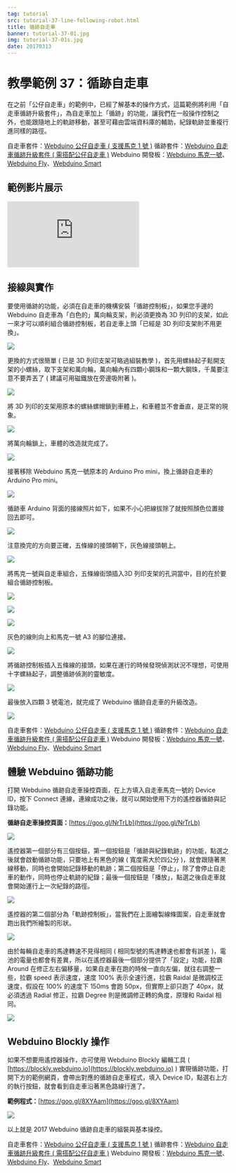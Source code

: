 ```yaml
---
tag: tutorial
src: tutorial-37-line-following-robot.html
title: 循跡自走車
banner: tutorial-37-01.jpg
img: tutorial-37-01s.jpg
date: 20170313
---
```


<!-- @@master  = ../../_layout.html-->

<!-- @@block  =  meta-->

<title>教學範例 37：循跡自走車 :::: Webduino = Web × Arduino</title>

<meta name="description" content="這篇範例將為自走車加上「循跡」的功能，使自走車在一般操作之外，也能透過「循跡控制板」，輕鬆跟隨地上的軌跡移動，最後甚至可藉由雲端資料庫的輔助，實現紀錄路徑軌跡並重複播放的功能。">

<meta itemprop="description" content="這篇範例將為自走車加上「循跡」的功能，使自走車在一般操作之外，也能透過「循跡控制板」，輕鬆跟隨地上的軌跡移動，最後甚至可藉由雲端資料庫的輔助，實現紀錄路徑軌跡並重複播放的功能。">

<meta property="og:description" content="這篇範例將為自走車加上「循跡」的功能，使自走車在一般操作之外，也能透過「循跡控制板」，輕鬆跟隨地上的軌跡移動，最後甚至可藉由雲端資料庫的輔助，實現紀錄路徑軌跡並重複播放的功能。">

<link rel="canonical" href="https://tutorials.webduino.io/zh-tw/docs/useful/example/toycar-line-following.html">

<meta property="og:title" content="教學範例 37：循跡自走車" >

<meta property="og:url" content="https://webduino.io/tutorials/tutorial-37-line-following-robot.html">

<meta property="og:image" content="https://webduino.io/img/tutorials/tutorial-37-01s.jpg">

<meta itemprop="image" content="https://webduino.io/img/tutorials/tutorial-37-01s.jpg">

<include src="../_include-tutorials.html"></include>

<!-- @@close-->

<!-- @@block  =  preAndNext-->

<include src="../_include-tutorials-content.html"></include>

<!-- @@close-->

<!-- @@block  =  tutorials-->

# 教學範例 37：循跡自走車

在之前「公仔自走車」的範例中，已經了解基本的操作方式，這篇範例將利用「自走車循跡升級套件」，為自走車加上「循跡」的功能，讓我們在一般操作控制之外，也能跟隨地上的軌跡移動，甚至可藉由雲端資料庫的輔助，紀錄軌跡並重複行進同樣的路徑。

<div class="buy-this">
	<span>自走車套件：<a href="../buy/webduino-package-toycar.html" target="_blank">Webduino 公仔自走車 ( 支援馬克 1 號 )</a></span>
	<span>循跡套件：<a href="../buy/webduino-package-line-following.html" target="_blank">Webduino 自走車循跡升級套件 ( 需搭配公仔自走車 )</a></span>
	<span>Webduino 開發板：<a href="../buy/component-webduino-v1.html" target="_blank">Webduino 馬克一號</a>、<a href=".//buy/component-webduino-fly.html" target="_blank">Webduino Fly</a>、<a href="../buy/component-webduino-smart.html" target="_blank">Webduino Smart</a></span>
</div>

## 範例影片展示

<iframe class="youtube" src="https://www.youtube.com/embed/vnazkVchsp4" frameborder="0" allowfullscreen></iframe>

## 接線與實作

要使用循跡的功能，必須在自走車的機構安裝「循跡控制板」，如果您手邊的 Webduino 自走車為「白色的」萬向輪支架，則必須更換為 3D 列印的支架，如此一來才可以順利組合循跡控制板，若自走車上頭「已經是 3D 列印支架則不用更換」。

![](../img/tutorials/tutorial-37-02.jpg)

更換的方式很簡單 ( 已是 3D 列印支架可略過組裝教學 )，首先用螺絲起子鬆開支架的小螺絲，取下支架和萬向輪，萬向輪內有四顆小鋼珠和一顆大鋼珠，千萬要注意不要弄丟了 ( 建議可用磁鐵放在旁邊吸附著 )。

![](../img/tutorials/tutorial-37-03.jpg)

將 3D 列印的支架用原本的螺絲螺帽鎖到車體上，和車體並不會垂直，是正常的現象。

![](../img/tutorials/tutorial-37-04.jpg)

將萬向輪鎖上，車體的改造就完成了。

![](../img/tutorials/tutorial-37-05.jpg)

接著移除 Webduino 馬克一號原本的 Arduino Pro mini，換上循跡自走車的 Arduino Pro mini。

![](../img/tutorials/tutorial-37-06.jpg)

循跡車 Arduino 背面的接線照片如下，如果不小心把線拔除了就按照顏色位置接回去即可。

![](../img/tutorials/tutorial-37-19.jpg)

注意換完的方向要正確，五條線的接頭朝下，灰色線接頭朝上。

![](../img/tutorials/tutorial-37-07.jpg)

將馬克一號與自走車組合，五條線街頭插入3D 列印支架的孔洞當中，目的在於要組合循跡控制板。

![](../img/tutorials/tutorial-37-08.jpg)

![](../img/tutorials/tutorial-37-10.jpg)

![](../img/tutorials/tutorial-37-09.jpg)

灰色的線則向上和馬克一號 A3 的腳位連接。

![](../img/tutorials/tutorial-37-11.jpg)

將循跡控制板插入五條線的接頭，如果在運行的時候發現偵測狀況不理想，可使用十字螺絲起子，調整循跡偵測的靈敏度。

![](../img/tutorials/tutorial-37-12.jpg)

最後放入四顆 3 號電池，就完成了 Webduino 循跡自走車的升級改造。

![](../img/tutorials/tutorial-37-13.jpg)

<div class="buy-this">
	<span>自走車套件：<a href="../buy/webduino-package-toycar.html" target="_blank">Webduino 公仔自走車 ( 支援馬克 1 號 )</a></span>
	<span>循跡套件：<a href="../buy/webduino-package-line-following.html" target="_blank">Webduino 自走車循跡升級套件 ( 需搭配公仔自走車 )</a></span>
	<span>Webduino 開發板：<a href="../buy/component-webduino-v1.html" target="_blank">Webduino 馬克一號</a>、<a href=".//buy/component-webduino-fly.html" target="_blank">Webduino Fly</a>、<a href="../buy/component-webduino-smart.html" target="_blank">Webduino Smart</a></span>
</div>

## 體驗 Webduino 循跡功能

打開 Webduino 循跡自走車操控頁面，在上方填入自走車馬克一號的 Device ID，按下 Connect 連線，連線成功之後，就可以開始使用下方的遙控器循跡與記錄功能。

**循跡自走車操控頁面：**[https://goo.gl/NrTrLb](https://goo.gl/NrTrLb)

![](../img/tutorials/tutorial-37-14.jpg)

遙控器第一個部分有三個按鈕，第一個按鈕是「循跡與紀錄軌跡」的功能，點選之後就會啟動循跡功能，只要地上有黑色的線 ( 寬度需大於四公分 )，就會跟隨著黑線移動，同時也會開始記錄移動的軌跡；第二個按鈕是「停止」，除了會停止自走車的動作，同時也停止軌跡的紀錄；最後一個按鈕是「播放」，點選之後自走車就會開始運行上一次紀錄的路徑。

![](../img/tutorials/tutorial-37-15.jpg)

遙控器的第二個部分為「軌跡控制板」，當我們在上面繪製線條圖案，自走車就會跑出我們所繪製的形狀。

![](../img/tutorials/tutorial-37-16.jpg)

由於每輛自走車的馬達轉速不見得相同 ( 相同型號的馬達轉速也都會有誤差 )，電池的電量也都會有差異，所以在遙控器最後一個部分提供了「設定」功能，拉霸 Around 在修正左右偏移量，如果自走車在跑的時候一直向左偏，就往右調整一些，拉霸 speed 表示速度，速度 100% 表示全速行進，拉霸 Raidal 是微調校正速度，假設在 100% 的速度下 150ms 會跑 50px，但實際上卻只跑了 40px，就必須透過 Radial 修正，拉霸 Degree 則是微調修正轉的角度，原理和 Raidal 相同。

![](../img/tutorials/tutorial-37-17.jpg)

## Webduino Blockly 操作

如果不想要用遙控器操作，亦可使用 Webduino Blockly 編輯工具 ( [https://blockly.webduino.io](https://blockly.webduino.io) ) 實現循跡功能，打開下方的範例網頁，會帶出對應的循跡自走車程式，填入 Device ID，點選右上方的執行按鈕，就會看到自走車沿著黑色路線行進了。

**範例程式：**[https://goo.gl/8XYAam](https://goo.gl/8XYAam)

![](../img/tutorials/tutorial-37-18.jpg)

以上就是 2017 Webduino 循跡自走車的組裝與基本操控。   

<div class="buy-this">
	<span>自走車套件：<a href="../buy/webduino-package-toycar.html" target="_blank">Webduino 公仔自走車 ( 支援馬克 1 號 )</a></span>
	<span>循跡套件：<a href="../buy/webduino-package-line-following.html" target="_blank">Webduino 自走車循跡升級套件 ( 需搭配公仔自走車 )</a></span>
	<span>Webduino 開發板：<a href="../buy/component-webduino-v1.html" target="_blank">Webduino 馬克一號</a>、<a href=".//buy/component-webduino-fly.html" target="_blank">Webduino Fly</a>、<a href="../buy/component-webduino-smart.html" target="_blank">Webduino Smart</a></span>
</div>


<!-- @@close-->